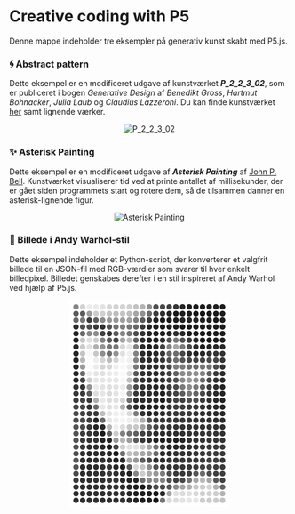 # Creative coding with P5
Denne mappe indeholder tre eksempler på generativ kunst skabt med P5.js.

### 🌀 Abstract pattern
Dette eksempel er en modificeret udgave af kunstværket ***P_2_2_3_02***, som er publiceret i bogen *Generative Design* af *Benedikt Gross*, *Hartmut Bohnacker*, *Julia Laub* og *Claudius Lazzeroni*. Du kan finde kunstværket [her](http://www.generative-gestaltung.de/2/) samt lignende værker. 

<p align="center"> <img src="../media/mønster.gif" alt="P_2_2_3_02"> </p>

### ✨ Asterisk Painting
Dette eksempel er en modificeret udgave af ***Asterisk Painting*** af [John P. Bell](http://www.johnpbell.com/asterisk-painting/). Kunstværket visualiserer tid ved at printe antallet af millisekunder, der er gået siden programmets start og rotere dem, så de tilsammen danner en asterisk-lignende figur.

<p align="center"> <img src="../media/video.gif" alt="Asterisk Painting"> </p>


### 🎨 Billede i Andy Warhol-stil
Dette eksempel indeholder et Python-script, der konverterer et valgfrit billede til en JSON-fil med RGB-værdier som svarer til hver enkelt billedpixel. Billedet genskabes derefter i en stil inspireret af Andy Warhol ved hjælp af P5.js.

<p align="center"> <img src="../media/dotted_image.png" alt="Dotted Image"> </p>